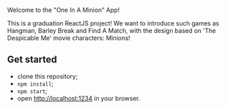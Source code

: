 Welcome to the "One In A Minion" App!

This is a graduation ReactJS project!
We want to introduce such games as Hangman, Barley Break and Find A Match,
with the design based on 'The Despicable Me' movie characters: Minions!

## Get started
- clone this repository;
- `npm install`;
- `npm start`;
- open [http://localhost:1234](http://localhost:1234) in your browser.

